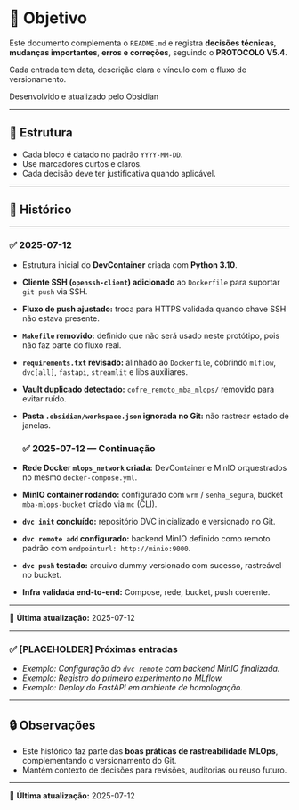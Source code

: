 # 📜 Objetivo

Este documento complementa o `README.md` e registra **decisões técnicas**, **mudanças importantes**, **erros e correções**, seguindo o **PROTOCOLO V5.4**.  

Cada entrada tem data, descrição clara e vínculo com o fluxo de versionamento.

Desenvolvido e atualizado pelo Obsidian

---

## 📌 Estrutura

- Cada bloco é datado no padrão `YYYY-MM-DD`.
- Use marcadores curtos e claros.
- Cada decisão deve ter justificativa quando aplicável.

---

## 📅 Histórico

---

### ✅ 2025-07-12

- Estrutura inicial do **DevContainer** criada com **Python 3.10**.
- **Cliente SSH (`openssh-client`) adicionado** ao `Dockerfile` para suportar `git push` via SSH.
- **Fluxo de push ajustado:** troca para HTTPS validada quando chave SSH não estava presente.
- **`Makefile` removido:** definido que não será usado neste protótipo, pois não faz parte do fluxo real.
- **`requirements.txt` revisado:** alinhado ao `Dockerfile`, cobrindo `mlflow`, `dvc[all]`, `fastapi`, `streamlit` e libs auxiliares.
- **Vault duplicado detectado:** `cofre_remoto_mba_mlops/` removido para evitar ruído.
- **Pasta `.obsidian/workspace.json` ignorada no Git:** não rastrear estado de janelas.
  
  ### ✅ 2025-07-12 — Continuação

- **Rede Docker `mlops_network` criada:** DevContainer e MinIO orquestrados no mesmo `docker-compose.yml`.
- **MinIO container rodando:** configurado com `wrm` / `senha_segura`, bucket `mba-mlops-bucket` criado via `mc` (CLI).
- **`dvc init` concluído:** repositório DVC inicializado e versionado no Git.
- **`dvc remote add` configurado:** backend MinIO definido como remoto padrão com `endpointurl: http://minio:9000`.
- **`dvc push` testado:** arquivo dummy versionado com sucesso, rastreável no bucket.
- **Infra validada end-to-end:** Compose, rede, bucket, push coerente.

---

📌 **Última atualização:** 2025-07-12


---

### ✅ [PLACEHOLDER] Próximas entradas

- _Exemplo: Configuração do `dvc remote` com backend MinIO finalizada._
- _Exemplo: Registro do primeiro experimento no MLflow._
- _Exemplo: Deploy do FastAPI em ambiente de homologação._

---

## 🔒 Observações

- Este histórico faz parte das **boas práticas de rastreabilidade MLOps**, complementando o versionamento do Git.
- Mantém contexto de decisões para revisões, auditorias ou reuso futuro.

---

📌 **Última atualização:** 2025-07-12

